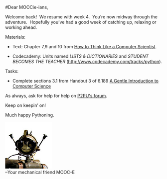 #Dear MOOCie-ians,

Welcome back!  We resume with week 4.  You’re now midway through the adventure.  Hopefully you’ve had a good week of catching up, relaxing or working ahead.

Materials:

* Text: Chapter 7,9 and 10 from [How to Think Like a Computer Scientist](http://www.greenteapress.com/thinkpython/thinkCSpy/html/index.html).

* Codecademy: Units named *LISTS & DICTIONARIES* and *STUDENT BECOMES THE TEACHER* (http://www.codecademy.com/tracks/python).


Tasks:

* Complete sections 3.1 from Handout 3 of 6.189 [A Gentle Introduction to Computer Science](http://ocw.mit.edu/courses/electrical-engineering-and-computer-science/6-189-a-gentle-introduction-to-programming-using-python-january-iap-2011/assignments/MIT6_189IAP11_hw3.pdf) 


As always, ask for help for help on [P2PU's forum](http://discourse.p2pu.org/c/gentle-introduction-to-python).

Keep on keepin’ on!

Much happy Pythoning.

![moocie face](../img/moocie-mug.jpg)  
–Your mechanical friend MOOC-E